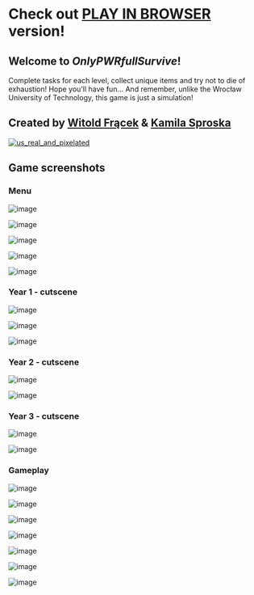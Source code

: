 # Check out [PLAY IN BROWSER](https://ksproska.itch.io/onlypwrfullsurvive) version!

## Welcome to *OnlyPWRfullSurvive*!
Complete tasks for each level, collect unique items and try not to die of exhaustion! Hope you'll have fun...  And remember, unlike the Wrocław University of Technology, this game is just a simulation!

## Created by [Witold Frącek](https://github.com/WitoldFracek) & [Kamila Sproska](https://github.com/ksproska)

[![us_real_and_pixelated](https://user-images.githubusercontent.com/61067969/173668996-a1c3b2e5-9125-42df-94e2-963a454ee508.jpg)](https://www.youtube.com/watch?v=dQw4w9WgXcQ)

## Game screenshots
### Menu
 
![image](https://user-images.githubusercontent.com/61067969/173574871-ac1281f6-da5c-4c27-87a7-fd5bab3bd0e7.png)

![image](https://user-images.githubusercontent.com/61067969/173574934-8ce6ddd8-3e50-4c52-96b6-18d04391ff6c.png)

![image](https://user-images.githubusercontent.com/61067969/173574983-9f689a70-642b-4aee-b980-491c434614a0.png)

![image](https://user-images.githubusercontent.com/61067969/173575036-c63fdb49-5802-44a5-9829-0fe905531ce6.png)

![image](https://user-images.githubusercontent.com/61067969/173575066-d4dc7d57-8c6e-4775-8bdb-ef4f107a547b.png)

### Year 1 - cutscene
![image](https://user-images.githubusercontent.com/61067969/173575198-277d8910-4456-4c4d-9c7c-88777ade9416.png)

![image](https://user-images.githubusercontent.com/61067969/173575223-af12df6e-0f00-4e0a-bcdd-33285b0e5c77.png)

![image](https://user-images.githubusercontent.com/61067969/173575265-bfb8ff04-7474-497f-9323-cdbbea62cd7c.png)

### Year 2 - cutscene
![image](https://user-images.githubusercontent.com/61067969/173576030-a84ffaf7-eed8-4d16-81bb-032876042cd8.png)

![image](https://user-images.githubusercontent.com/61067969/173576056-2409d68b-b8af-494e-a2b4-669c50fe1f36.png)

### Year 3 - cutscene
![image](https://user-images.githubusercontent.com/61067969/173576113-f9920e87-7e97-46b2-b37d-c0bd19c81b60.png)

![image](https://user-images.githubusercontent.com/61067969/173576179-86546457-a346-4ab7-a23d-a7ab286e1306.png)

### Gameplay
![image](https://user-images.githubusercontent.com/61067969/173575371-992ffd61-2182-4d80-b165-cf4c1461b2da.png)

![image](https://user-images.githubusercontent.com/61067969/173575469-63f7411f-0ebb-46f4-9e16-4b344dd26701.png)

![image](https://user-images.githubusercontent.com/61067969/173575531-a2a14d14-bc2a-44c8-bc8f-3fb80d2ee6a3.png)

![image](https://user-images.githubusercontent.com/61067969/173575640-19bb1009-636c-4ed2-9dd0-5eec82476010.png)

![image](https://user-images.githubusercontent.com/61067969/173575702-e078f030-9527-4591-9f95-6564c2213d19.png)

![image](https://user-images.githubusercontent.com/61067969/173575829-beb37bbe-c634-46c5-88dc-79776c61bd95.png)

![image](https://user-images.githubusercontent.com/61067969/173575998-427b4dbf-b065-49f8-a860-1cabd99f8cd9.png)

